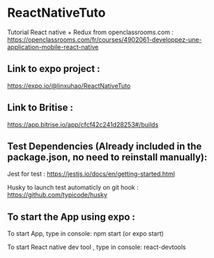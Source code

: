 # ReactNativeTuto

Tutorial React native + Redux from openclassrooms.com : https://openclassrooms.com/fr/courses/4902061-developpez-une-application-mobile-react-native

## Link to expo project :
https://expo.io/@linxuhao/ReactNativeTuto

## Link to Britise :
https://app.bitrise.io/app/cfcf42c241d28253#/builds

## Test Dependencies (Already included in the package.json, no need to reinstall manually): 

Jest for test : https://jestjs.io/docs/en/getting-started.html

Husky to launch test automaticly on git hook : https://github.com/typicode/husky

## To start the App using expo :

To start App, type in console: npm start (or expo start)

To start React native dev tool , type in console: react-devtools